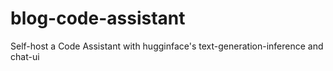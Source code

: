 # blog-code-assistant
Self-host a Code Assistant with hugginface's text-generation-inference and chat-ui
